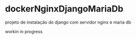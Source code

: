 # dockerNginxDjangoMariaDb
projeto de instalação do django com servidor nginx e maria db

workin in progress
